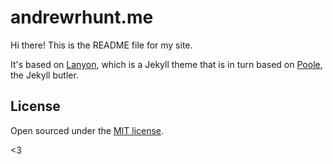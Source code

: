 # andrewrhunt.me

Hi there! This is the README file for my site.

It's based on [Lanyon](https://github.com/poole/lanyon), which is a Jekyll theme that is
in turn based on [Poole](http://getpoole.com), the Jekyll butler. 

## License

Open sourced under the [MIT license](LICENSE.md).

<3
